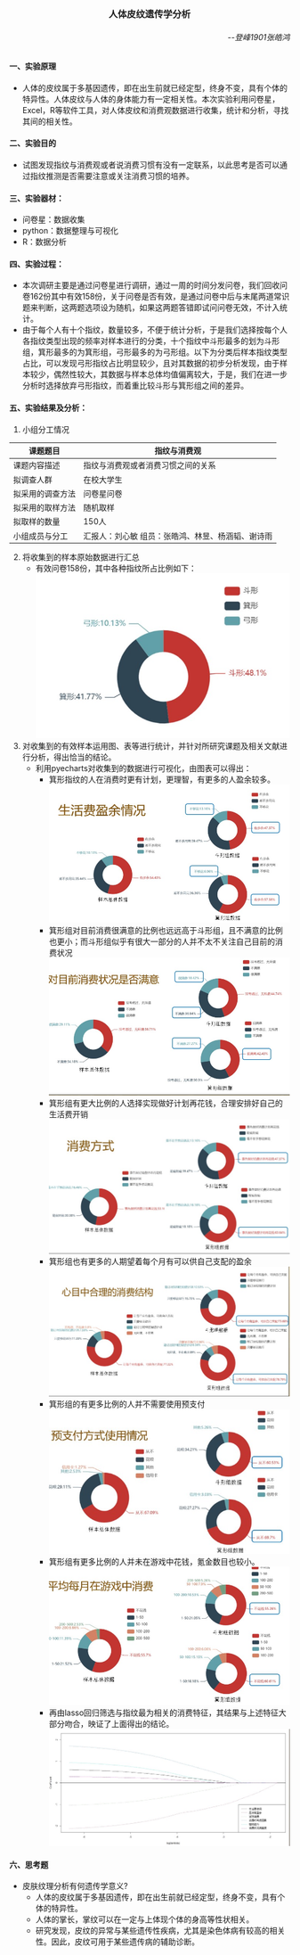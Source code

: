 ### <center>人体皮纹遗传学分析

###### <p align="Right">--登峰1901张皓鸿 </p>
#### 一、实验原理
* 人体的皮纹属于多基因遗传，即在出生前就已经定型，终身不变，具有个体的特异性。人体皮纹与人体的身体能力有一定相关性。本次实验利用问卷星，Excel，R等软件工具，对人体皮纹和消费观数据进行收集，统计和分析，寻找其间的相关性。
#### 二、实验目的
* 试图发现指纹与消费观或者说消费习惯有没有一定联系，以此思考是否可以通过指纹推测是否需要注意或关注消费习惯的培养。
#### 三、实验器材：
* 问卷星：数据收集
* python：数据整理与可视化
* R：数据分析
#### 四、实验过程：
* 本次调研主要是通过问卷星进行调研，通过一周的时间分发问卷，我们回收问卷162份其中有效158份，关于问卷是否有效，是通过问卷中后与末尾两道常识题来判断，这两题选项设为随机，如果这两题答错即试问问卷无效，不计入统计。
* 由于每个人有十个指纹，数量较多，不便于统计分析，于是我们选择按每个人各指纹类型出现的频率对样本进行的分类，十个指纹中斗形最多的划为斗形组，箕形最多的为箕形组，弓形最多的为弓形组。以下为分类后样本指纹类型占比，可以发现弓形指纹占比明显较少，且对其数据的初步分析发现，由于样本较少，偶然性较大，其数据与样本总体均值偏离较大，于是，我们在进一步分析时选择放弃弓形指纹，而着重比较斗形与箕形组之间的差异。
#### 五、实验结果及分析：
1. 小组分工情况

  |课题题目|指纹与消费观|
  |-------|-----------|
  |课题内容描述|指纹与消费观或者消费习惯之间的关系|
  |拟调查人群|在校大学生|
  |拟采用的调查方法|问卷星问卷|
  |拟采用的取样方法|随机取样|
  |拟取样的数量|150人|
  |小组成员与分工|汇报人：刘心敏 组员：张皓鸿、林昱、杨涵韬、谢诗雨|
2. 将收集到的样本原始数据进行汇总
    * 有效问卷158份，其中各种指纹所占比例如下：
    ![](./类型占比.jpg)
3. 对收集到的有效样本运用图、表等进行统计，并针对所研究课题及相关文献进行分析，得出恰当的结论。
    * 利用pyecharts对收集到的数据进行可视化，由图表可以得出：
        * 箕形指纹的人在消费时更有计划，更理智，有更多的人盈余较多。
        ![](./结果1.jpg)
        * 箕形组对目前消费很满意的比例也远远高于斗形组，且不满意的比例也更小；而斗形组似乎有很大一部分的人并不太不关注自己目前的消费状况
        ![](./结果2.jpg)
        * 箕形组有更大比例的人选择实现做好计划再花钱，合理安排好自己的生活费开销
        ![](./结果3.jpg)
        * 箕形组也有更多的人期望着每个月有可以供自己支配的盈余
        ![](./结果4.jpg) 
        * 箕形组的有更多比例的人并不需要使用预支付
        ![](./结果6.jpg) 
        * 箕形组有更多比例的人并未在游戏中花钱，氪金数目也较小。
        ![](./结果5.jpg) 
        * 再由lasso回归筛选与指纹最为相关的消费特征，其结果与上述特征大部分吻合，映证了上面得出的结论。
        ![](./lasso.jpg)
#### 六、思考题
* 皮肤纹理分析有何遗传学意义?
    * 人体的皮纹属于多基因遗传，即在出生前就已经定型，终身不变，具有个体的特异性。
    * 人体的掌长，掌纹可以在一定与上体现个体的身高等性状相关。
    * 研究发现，皮纹的异常与某些遗传性疾病，尤其是染色体病有较高的相关性。因此，皮纹可用于某些遗传病的辅助诊断。






